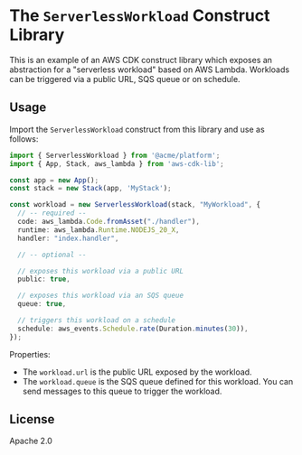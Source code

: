 # The `ServerlessWorkload` Construct Library

This is an example of an AWS CDK construct library which exposes an abstraction for a "serverless
workload" based on AWS Lambda. Workloads can be triggered via a public URL, SQS queue or on
schedule.

## Usage

Import the `ServerlessWorkload` construct from this library and use as follows:

```ts
import { ServerlessWorkload } from '@acme/platform';
import { App, Stack, aws_lambda } from 'aws-cdk-lib';

const app = new App();
const stack = new Stack(app, 'MyStack');

const workload = new ServerlessWorkload(stack, "MyWorkload", {
  // -- required --
  code: aws_lambda.Code.fromAsset("./handler"),
  runtime: aws_lambda.Runtime.NODEJS_20_X,
  handler: "index.handler",

  // -- optional --

  // exposes this workload via a public URL
  public: true,

  // exposes this workload via an SQS queue
  queue: true,

  // triggers this workload on a schedule
  schedule: aws_events.Schedule.rate(Duration.minutes(30)),
});

```

Properties:

* The `workload.url` is the public URL exposed by the workload.
* The `workload.queue` is the SQS queue defined for this workload. You can send messages to this
  queue to trigger the workload.

## License

Apache 2.0